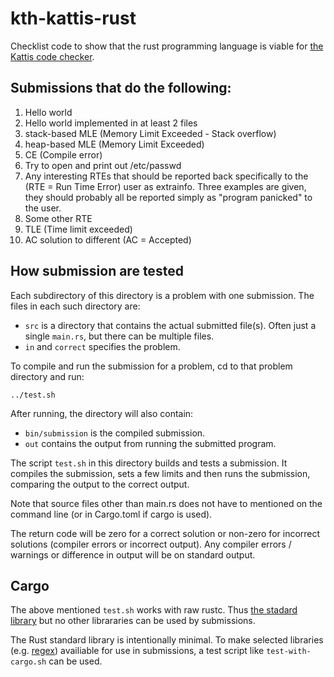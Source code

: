 # kth-kattis-rust
Checklist code to show that the rust programming language is viable
for [the Kattis code checker](https://open.kattis.com/).

##  Submissions that do the following:
1. Hello world
2. Hello world implemented in at least 2 files
3. stack-based MLE (Memory Limit Exceeded - Stack overflow)
4. heap-based MLE (Memory Limit Exceeded)
5. CE (Compile error)
6. Try to open and print out /etc/passwd
7. Any interesting RTEs that should be reported back specifically to the (RTE = Run Time Error) user as extrainfo.  Three examples are given, they should probably all be reported simply as "program panicked" to the user.
8. Some other RTE
9. TLE (Time limit exceeded)
10. AC solution to different (AC = Accepted)

## How submission are tested

Each subdirectory of this directory is a problem with one submission.
The files in each such directory are:
* `src` is a directory that contains the actual submitted file(s).
  Often just a single `main.rs`, but there can be multiple files.
* `in` and `correct` specifies the problem.

To compile and run the submission for a problem, cd to that problem
directory and run:

    ../test.sh

After running, the directory will also contain:
* `bin/submission` is the compiled submission.
* `out` contains the output from running the submitted program.

The script `test.sh` in this directory builds and tests a submission.
It compiles the submission, sets a few limits and then runs the
submission, comparing the output to the correct output.

Note that source files other than main.rs does not have to mentioned
on the command line (or in Cargo.toml if cargo is used).

The return code will be zero for a correct solution or non-zero
for incorrect solutions (compiler errors or incorrect output).
Any compiler errors / warnings or difference in output will be on
standard output.

## Cargo

The above mentioned `test.sh` works with raw rustc.
Thus [the stadard library](https://doc.rust-lang.org/stable/std/) but
no other librararies can be used by submissions.

The Rust standard library is intentionally minimal.
To make selected libraries (e.g. [regex](https://crates.io/crates/regex))
availiable for use in submissions, a test script like `test-with-cargo.sh`
can be used.
